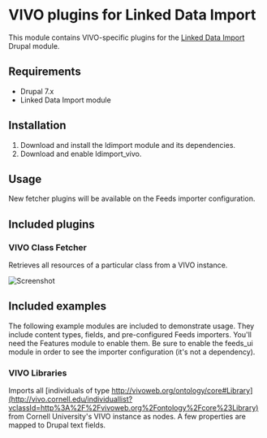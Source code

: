 VIVO plugins for Linked Data Import
===================================

This module contains VIVO-specific plugins for the [Linked Data Import](http://github.com/milesw/ldimport) Drupal module.

Requirements
------------

- Drupal 7.x
- Linked Data Import module

Installation
------------

1. Download and install the ldimport module and its dependencies.
2. Download and enable ldimport_vivo.

Usage
-----

New fetcher plugins will be available on the Feeds importer configuration.

Included plugins
----------------

### VIVO Class Fetcher
Retrieves all resources of a particular class from a VIVO instance.

![Screenshot](https://raw.github.com/milesw/ldimport_vivo/docs/ldimport_vivo_class_fetcher.png)

Included examples
-----------------

The following example modules are included to demonstrate usage. They include content types, fields, and pre-configured Feeds importers. You'll need the Features module to enable them. Be sure to enable the feeds_ui module in order to see the importer configuration (it's not a dependency).

### VIVO Libraries
Imports all [individuals of type http://vivoweb.org/ontology/core#Library](http://vivo.cornell.edu/individuallist?vclassId=http%3A%2F%2Fvivoweb.org%2Fontology%2Fcore%23Library) from Cornell University's VIVO instance as nodes. A few properties are mapped to Drupal text fields.
